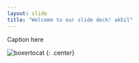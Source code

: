 ```yaml
---
layout: slide
title: "Welcome to our slide deck! akhil"
---
```


Caption here

![boxertocat](https://octodex.github.com/images/boxertocat_octodex.jpg)
{: .center}

